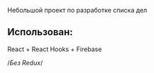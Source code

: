 Небольшой проект по разработке списка дел

## Использован:

React + React Hooks + Firebase

/*Без Redux*/